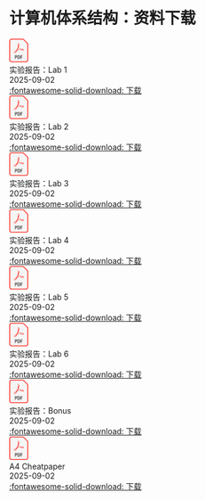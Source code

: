 # 计算机体系结构：资料下载

<div class="card file-block" markdown="1">
<div class="file-icon"><img src="/files/pdf.svg" style="height: 3em;"></div>
<div class="file-body">
<div class="file-title">实验报告：Lab 1</div>
<div class="file-meta">2025-09-02</div>
</div>
<a class="down-button" target="_blank" href="/note/ca/files/lab1.pdf" markdown="1">:fontawesome-solid-download: 下载</a>
</div>

<div class="card file-block" markdown="1">
<div class="file-icon"><img src="/files/pdf.svg" style="height: 3em;"></div>
<div class="file-body">
<div class="file-title">实验报告：Lab 2</div>
<div class="file-meta">2025-09-02</div>
</div>
<a class="down-button" target="_blank" href="/note/ca/files/lab2.pdf" markdown="1">:fontawesome-solid-download: 下载</a>
</div>

<div class="card file-block" markdown="1">
<div class="file-icon"><img src="/files/pdf.svg" style="height: 3em;"></div>
<div class="file-body">
<div class="file-title">实验报告：Lab 3</div>
<div class="file-meta">2025-09-02</div>
</div>
<a class="down-button" target="_blank" href="/note/ca/files/lab3.pdf" markdown="1">:fontawesome-solid-download: 下载</a>
</div>

<div class="card file-block" markdown="1">
<div class="file-icon"><img src="/files/pdf.svg" style="height: 3em;"></div>
<div class="file-body">
<div class="file-title">实验报告：Lab 4</div>
<div class="file-meta">2025-09-02</div>
</div>
<a class="down-button" target="_blank" href="/note/ca/files/lab4.pdf" markdown="1">:fontawesome-solid-download: 下载</a>
</div>

<div class="card file-block" markdown="1">
<div class="file-icon"><img src="/files/pdf.svg" style="height: 3em;"></div>
<div class="file-body">
<div class="file-title">实验报告：Lab 5</div>
<div class="file-meta">2025-09-02</div>
</div>
<a class="down-button" target="_blank" href="/note/ca/files/lab5.pdf" markdown="1">:fontawesome-solid-download: 下载</a>
</div>

<div class="card file-block" markdown="1">
<div class="file-icon"><img src="/files/pdf.svg" style="height: 3em;"></div>
<div class="file-body">
<div class="file-title">实验报告：Lab 6</div>
<div class="file-meta">2025-09-02</div>
</div>
<a class="down-button" target="_blank" href="/note/ca/files/lab6.pdf" markdown="1">:fontawesome-solid-download: 下载</a>
</div>

<div class="card file-block" markdown="1">
<div class="file-icon"><img src="/files/pdf.svg" style="height: 3em;"></div>
<div class="file-body">
<div class="file-title">实验报告：Bonus</div>
<div class="file-meta">2025-09-02</div>
</div>
<a class="down-button" target="_blank" href="/note/ca/files/bonus.pdf" markdown="1">:fontawesome-solid-download: 下载</a>
</div>

<div class="card file-block" markdown="1">
<div class="file-icon"><img src="/files/pdf.svg" style="height: 3em;"></div>
<div class="file-body">
<div class="file-title">A4 Cheatpaper</div>
<div class="file-meta">2025-09-02</div>
</div>
<a class="down-button" target="_blank" href="/note/ca/files/cheatpaper.pdf" markdown="1">:fontawesome-solid-download: 下载</a>
</div>